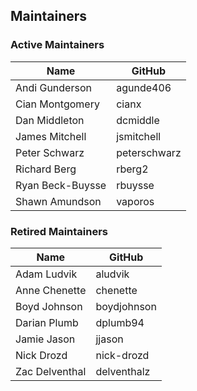 ## Maintainers

### Active Maintainers
| Name | GitHub |
| --- | --- |
| Andi Gunderson | agunde406 |
| Cian Montgomery | cianx |
| Dan Middleton | dcmiddle |
| James Mitchell | jsmitchell |
| Peter Schwarz | peterschwarz |
| Richard Berg | rberg2 |
| Ryan Beck-Buysse | rbuysse |
| Shawn Amundson | vaporos |


### Retired Maintainers
| Name | GitHub |
| --- | --- |
| Adam Ludvik | aludvik |
| Anne Chenette | chenette |
| Boyd Johnson | boydjohnson |
| Darian Plumb | dplumb94 |
| Jamie Jason | jjason |
| Nick Drozd | nick-drozd |
| Zac Delventhal | delventhalz |
